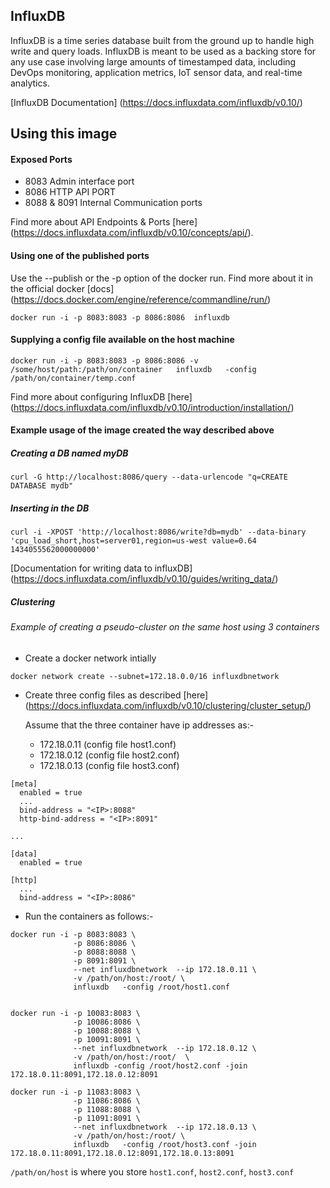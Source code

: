 ## InfluxDB 

InfluxDB is a time series database built from the ground up to handle high write and query loads. InfluxDB is meant to be used as a backing store for any use case involving large amounts of timestamped data, including DevOps monitoring, application metrics, IoT sensor data, and real-time analytics.

[InfluxDB Documentation] (https://docs.influxdata.com/influxdb/v0.10/)

## Using this image

#### Exposed Ports 

- 8083  Admin interface port
- 8086  HTTP API PORT
- 8088 & 8091  Internal Communication ports

Find more about API Endpoints & Ports [here] (https://docs.influxdata.com/influxdb/v0.10/concepts/api/).

#### Using one of the published ports 

Use the --publish or the -p option of the docker run. Find more about it in the official docker [docs] (https://docs.docker.com/engine/reference/commandline/run/)

```
docker run -i -p 8083:8083 -p 8086:8086  influxdb 
```
#### Supplying a config file available on the host machine

```
docker run -i -p 8083:8083 -p 8086:8086 -v /some/host/path:/path/on/container   influxdb   -config /path/on/container/temp.conf
```
Find more about configuring InfluxDB [here] (https://docs.influxdata.com/influxdb/v0.10/introduction/installation/)

#### Example usage of the image created the way described above

##### Creating a DB named myDB
```
curl -G http://localhost:8086/query --data-urlencode "q=CREATE DATABASE mydb"
```
##### Inserting in the DB 
```
curl -i -XPOST 'http://localhost:8086/write?db=mydb' --data-binary 'cpu_load_short,host=server01,region=us-west value=0.64 1434055562000000000'
```
[Documentation for writing data to influxDB] (https://docs.influxdata.com/influxdb/v0.10/guides/writing_data/)

##### Clustering 
###### Example of creating a pseudo-cluster on the same host using 3 containers

- Create a docker network intially 
```
docker network create --subnet=172.18.0.0/16 influxdbnetwork
```
- Create three config files as described [here] (https://docs.influxdata.com/influxdb/v0.10/clustering/cluster_setup/)
  
  Assume that the three container have ip addresses as:-
    - 172.18.0.11  (config file host1.conf)
    - 172.18.0.12  (config file host2.conf)
    - 172.18.0.13  (config file host3.conf)

```
[meta]
  enabled = true
  ...
  bind-address = "<IP>:8088"
  http-bind-address = "<IP>:8091"

...

[data]
  enabled = true

[http]
  ...
  bind-address = "<IP>:8086"
```
- Run the containers as follows:- 
```
docker run -i -p 8083:8083 \
              -p 8086:8086 \
              -p 8088:8088 \
              -p 8091:8091 \
              --net influxdbnetwork  --ip 172.18.0.11 \
              -v /path/on/host:/root/ \
              influxdb   -config /root/host1.conf
              

docker run -i -p 10083:8083 \
              -p 10086:8086 \
              -p 10088:8088 \
              -p 10091:8091 \
              --net influxdbnetwork  --ip 172.18.0.12 \
              -v /path/on/host:/root/  \
              influxdb -config /root/host2.conf -join 172.18.0.11:8091,172.18.0.12:8091

docker run -i -p 11083:8083 \
              -p 11086:8086 \
              -p 11088:8088 \
              -p 11091:8091 \
              --net influxdbnetwork  --ip 172.18.0.13 \
              -v /path/on/host:/root/ \
              influxdb   -config /root/host3.conf -join 172.18.0.11:8091,172.18.0.12:8091,172.18.0.13:8091
```
```/path/on/host``` is where you store ```host1.conf```, ```host2.conf```, ```host3.conf```
